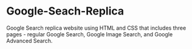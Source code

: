 # Google-Seach-Replica
 Google Search replica website using HTML and CSS that includes three pages - regular Google Search, Google Image Search, and Google Advanced Search.
